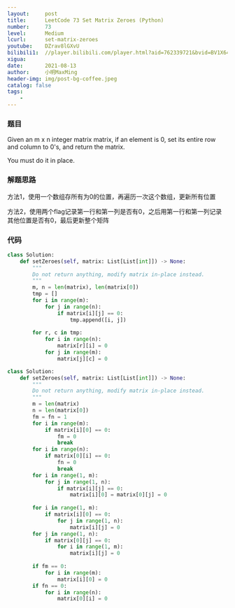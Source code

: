 ```yaml
---
layout:     post
title:      LeetCode 73 Set Matrix Zeroes (Python)
number:     73
level:      Medium
lcurl:      set-matrix-zeroes
youtube:    DZrav8lGXvU
bilibili1:  //player.bilibili.com/player.html?aid=762339721&bvid=BV1X64y1Y7kG&cid=388292645&page=1
xigua:      
date:       2021-08-13
author:     小明MaxMing
header-img: img/post-bg-coffee.jpeg
catalog: false
tags:
    - 
---
```


### 题目

Given an m x n integer matrix matrix, if an element is 0, set its entire row and column to 0's, and return the matrix.

You must do it in place.

### 解题思路

方法1，使用一个数组存所有为0的位置，再遍历一次这个数组，更新所有位置

方法2，使用两个flag记录第一行和第一列是否有0，之后用第一行和第一列记录其他位置是否有0，最后更新整个矩阵

### 代码
```python
class Solution:
    def setZeroes(self, matrix: List[List[int]]) -> None:
        """
        Do not return anything, modify matrix in-place instead.
        """
        m, n = len(matrix), len(matrix[0])
        tmp = []
        for i in range(m):
            for j in range(n):
                if matrix[i][j] == 0:
                    tmp.append([i, j])
                    
        for r, c in tmp:
            for i in range(n):
                matrix[r][i] = 0
            for j in range(m):
                matrix[j][c] = 0
```
```python
class Solution:
    def setZeroes(self, matrix: List[List[int]]) -> None:
        """
        Do not return anything, modify matrix in-place instead.
        """
        m = len(matrix)
        n = len(matrix[0])
        fm = fn = 1
        for i in range(m):
            if matrix[i][0] == 0:
                fm = 0
                break
        for i in range(n):
            if matrix[0][i] == 0:
                fn = 0
                break
        for i in range(1, m):
            for j in range(1, n):
                if matrix[i][j] == 0:
                    matrix[i][0] = matrix[0][j] = 0
                    
        for i in range(1, m):
            if matrix[i][0] == 0:
                for j in range(1, n):
                    matrix[i][j] = 0
        for j in range(1, n):
            if matrix[0][j] == 0:
                for i in range(1, m):
                    matrix[i][j] = 0
                    
        if fm == 0:
            for i in range(m):
                matrix[i][0] = 0
        if fn == 0:
            for i in range(n):
                matrix[0][i] = 0
```
